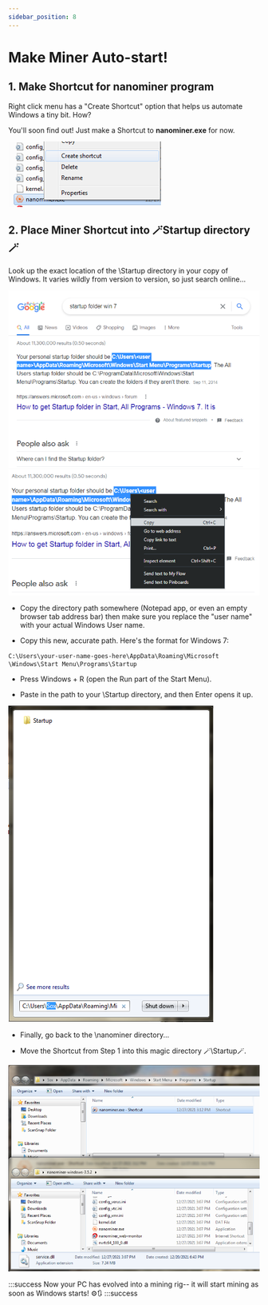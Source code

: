 ```yaml
---
sidebar_position: 8
---
```


# Make Miner Auto-start!

## 1. Make Shortcut for nanominer program

Right click menu has a "Create Shortcut" option that helps us automate Windows a tiny bit. How? 

You'll soon find out! Just make a Shortcut to **nanominer.exe** for now.

![](../../static/img/031.png)


## 2. Place Miner Shortcut into 🪄Startup directory🪄

Look up the exact location of the \Startup directory in your copy of Windows. It varies wildly from version to version, so just search online...

![](../../static/img/032.png)
![](../../static/img/033.png)

- Copy the directory path somewhere (Notepad app, or even an empty browser tab address bar) then make sure you replace the "user name" with your actual Windows User name.

- Copy this new, accurate path. Here's the format for Windows 7:

```code
C:\Users\your-user-name-goes-here\AppData\Roaming\Microsoft \Windows\Start Menu\Programs\Startup
```
- Press Windows + R (open the Run part of the Start Menu).

- Paste in the path to your \Startup directory, and then Enter opens it up.

![](../../static/img/034.png)


- Finally, go back to the \nanominer directory...

- Move the Shortcut from Step 1 into this magic directory 🪄\Startup🪄.

![](../../static/img/035.png)

 

:::success
Now your PC has evolved into a mining rig-- it will start mining as soon as Windows starts! ⚙️🔃
:::success
